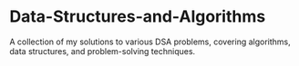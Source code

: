 # Data-Structures-and-Algorithms
A collection of my solutions to various DSA problems, covering algorithms, data structures, and problem-solving techniques.
